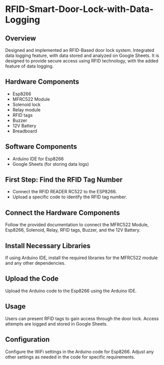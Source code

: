 # RFID-Smart-Door-Lock-with-Data-Logging

## Overview
Designed and implemented an RFID-Based door lock system. Integrated data logging feature, with data stored and analyzed on Google Sheets. It is designed to provide secure access using RFID technology, with the added feature of data logging.

## Hardware Components
- Esp8266
- MFRC522 Module
- Solenoid lock
- Relay module
- RFID tags
- Buzzer
- 12V Battery
- Breadboard

## Software Components
- Arduino IDE for Esp8266
- Google Sheets (for storing data logs)

## First Step: Find the RFID Tag Number
- Connect the RFID READER RC522 to the ESP8266.
- Upload a specific code to identify the RFID tag number.

## Connect the Hardware Components
Follow the provided documentation to connect the MFRC522 Module, Esp8266, Solenoid, Relay, RFID tags, Buzzer, and the 12V Battery.

## Install Necessary Libraries
If using Arduino IDE, install the required libraries for the MFRC522 module and any other dependencies.

## Upload the Code
Upload the Arduino code to the Esp8266 using the Arduino IDE.

## Usage
Users can present RFID tags to gain access through the door lock. Access attempts are logged and stored in Google Sheets.

## Configuration
Configure the WiFi settings in the Arduino code for Esp8266. Adjust any other settings as needed in the code for specific requirements.
